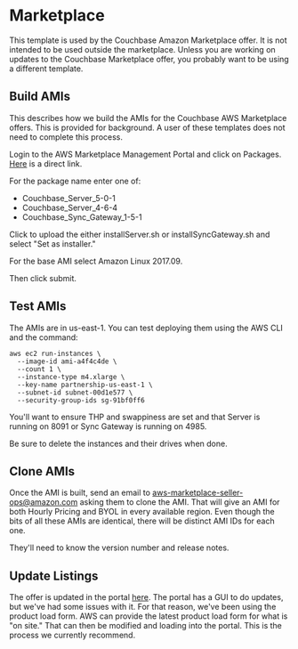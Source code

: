 # Marketplace

This template is used by the Couchbase Amazon Marketplace offer.  It is not intended to be used outside the marketplace.  Unless you are working on updates to the Couchbase Marketplace offer, you probably want to be using a different template.

## Build AMIs

This describes how we build the AMIs for the Couchbase AWS Marketplace offers.  This is provided for background.  A user of these templates does not need to complete this process.

Login to the AWS Marketplace Management Portal and click on Packages.  [Here](https://aws.amazon.com/marketplace/management/manage-packages/) is a direct link.

For the package name enter one of:

* Couchbase_Server_5-0-1
* Couchbase_Server_4-6-4
* Couchbase_Sync_Gateway_1-5-1

Click to upload the either installServer.sh or installSyncGateway.sh and select "Set as installer."

For the base AMI select Amazon Linux 2017.09.

Then click submit.

## Test AMIs

The AMIs are in us-east-1.  You can test deploying them using the AWS CLI and the command:

    aws ec2 run-instances \
      --image-id ami-a4f4c4de \
      --count 1 \
      --instance-type m4.xlarge \
      --key-name partnership-us-east-1 \
      --subnet-id subnet-00d1e577 \
      --security-group-ids sg-91bf0ff6

You'll want to ensure THP and swappiness are set and that Server is running on 8091 or Sync Gateway is running on 4985.

Be sure to delete the instances and their drives when done.

## Clone AMIs

Once the AMI is built, send an email to aws-marketplace-seller-ops@amazon.com asking them to clone the AMI.  That will give an AMI for both Hourly Pricing and BYOL in every available region.  Even though the bits of all these AMIs are identical, there will be distinct AMI IDs for each one.  

They'll need to know the version number and release notes.

## Update Listings

The offer is updated in the portal [here](https://aws.amazon.com/marketplace/management/).  The portal has a GUI to do updates, but we've had some issues with it.  For that reason, we've been using the product load form.  AWS can provide the latest product load form for what is "on site."  That can then be modified and loading into the portal.  This is the process we currently recommend.
